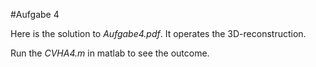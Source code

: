 #Aufgabe 4

Here is the solution to *Aufgabe4.pdf*. It operates the 3D-reconstruction.

Run the *CVHA4.m* in matlab to see the outcome.